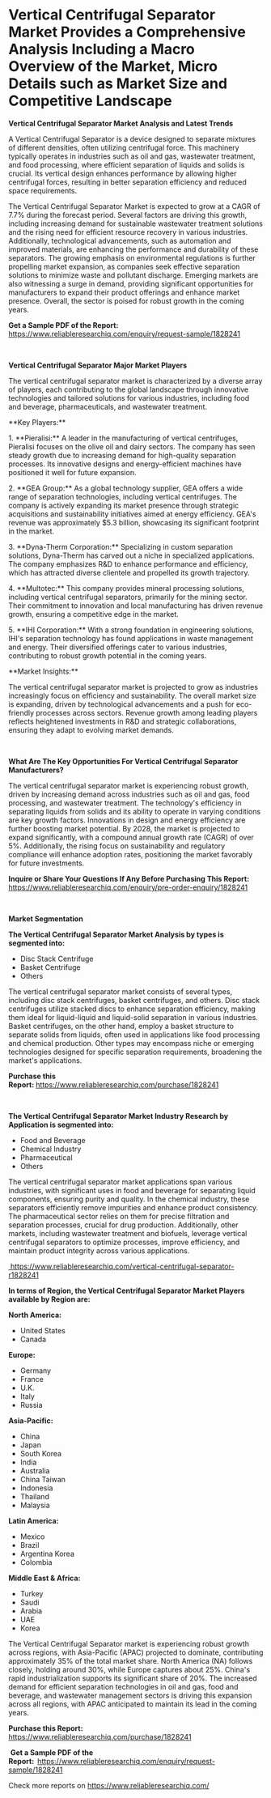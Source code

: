 <p><h1>Vertical Centrifugal Separator Market Provides a Comprehensive Analysis Including a Macro Overview of the Market, Micro Details such as Market Size and Competitive Landscape</h1></p><p><strong>Vertical Centrifugal Separator Market Analysis and Latest Trends</strong></p>
<p><p>A Vertical Centrifugal Separator is a device designed to separate mixtures of different densities, often utilizing centrifugal force. This machinery typically operates in industries such as oil and gas, wastewater treatment, and food processing, where efficient separation of liquids and solids is crucial. Its vertical design enhances performance by allowing higher centrifugal forces, resulting in better separation efficiency and reduced space requirements.</p><p>The Vertical Centrifugal Separator Market is expected to grow at a CAGR of 7.7% during the forecast period. Several factors are driving this growth, including increasing demand for sustainable wastewater treatment solutions and the rising need for efficient resource recovery in various industries. Additionally, technological advancements, such as automation and improved materials, are enhancing the performance and durability of these separators. The growing emphasis on environmental regulations is further propelling market expansion, as companies seek effective separation solutions to minimize waste and pollutant discharge. Emerging markets are also witnessing a surge in demand, providing significant opportunities for manufacturers to expand their product offerings and enhance market presence. Overall, the sector is poised for robust growth in the coming years.</p></p>
<p><strong>Get a Sample PDF of the Report:&nbsp;</strong> <a href="https://www.reliableresearchiq.com/enquiry/request-sample/1828241?utm_campaign=2487&utm_medium=2&utm_source=Github&utm_content=ia&utm_term=28022025&utm_id=vertical-centrifugal-separator">https://www.reliableresearchiq.com/enquiry/request-sample/1828241</a></p>
<p>&nbsp;</p>
<p><strong>Vertical Centrifugal Separator Major Market Players</strong></p>
<p><p>The vertical centrifugal separator market is characterized by a diverse array of players, each contributing to the global landscape through innovative technologies and tailored solutions for various industries, including food and beverage, pharmaceuticals, and wastewater treatment.</p><p>**Key Players:**</p><p>1. **Pieralisi:** A leader in the manufacturing of vertical centrifuges, Pieralisi focuses on the olive oil and dairy sectors. The company has seen steady growth due to increasing demand for high-quality separation processes. Its innovative designs and energy-efficient machines have positioned it well for future expansion.</p><p>2. **GEA Group:** As a global technology supplier, GEA offers a wide range of separation technologies, including vertical centrifuges. The company is actively expanding its market presence through strategic acquisitions and sustainability initiatives aimed at energy efficiency. GEA's revenue was approximately $5.3 billion, showcasing its significant footprint in the market.</p><p>3. **Dyna-Therm Corporation:** Specializing in custom separation solutions, Dyna-Therm has carved out a niche in specialized applications. The company emphasizes R&D to enhance performance and efficiency, which has attracted diverse clientele and propelled its growth trajectory.</p><p>4. **Multotec:** This company provides mineral processing solutions, including vertical centrifugal separators, primarily for the mining sector. Their commitment to innovation and local manufacturing has driven revenue growth, ensuring a competitive edge in the market.</p><p>5. **IHI Corporation:** With a strong foundation in engineering solutions, IHI's separation technology has found applications in waste management and energy. Their diversified offerings cater to various industries, contributing to robust growth potential in the coming years.</p><p>**Market Insights:**</p><p>The vertical centrifugal separator market is projected to grow as industries increasingly focus on efficiency and sustainability. The overall market size is expanding, driven by technological advancements and a push for eco-friendly processes across sectors. Revenue growth among leading players reflects heightened investments in R&D and strategic collaborations, ensuring they adapt to evolving market demands.</p></p>
<p>&nbsp;</p>
<p><strong>What Are The Key Opportunities For Vertical Centrifugal Separator Manufacturers?</strong></p>
<p><p>The vertical centrifugal separator market is experiencing robust growth, driven by increasing demand across industries such as oil and gas, food processing, and wastewater treatment. The technology's efficiency in separating liquids from solids and its ability to operate in varying conditions are key growth factors. Innovations in design and energy efficiency are further boosting market potential. By 2028, the market is projected to expand significantly, with a compound annual growth rate (CAGR) of over 5%. Additionally, the rising focus on sustainability and regulatory compliance will enhance adoption rates, positioning the market favorably for future investments.</p></p>
<p><strong>Inquire or Share Your Questions If Any Before Purchasing This Report:</strong> <a href="https://www.reliableresearchiq.com/enquiry/pre-order-enquiry/1828241?utm_campaign=2487&utm_medium=2&utm_source=Github&utm_content=ia&utm_term=28022025&utm_id=vertical-centrifugal-separator">https://www.reliableresearchiq.com/enquiry/pre-order-enquiry/1828241</a></p>
<p>&nbsp;</p>
<p><strong>Market Segmentation</strong></p>
<p><strong>The Vertical Centrifugal Separator Market Analysis by types is segmented into:</strong></p>
<p><ul><li>Disc Stack Centrifuge</li><li>Basket Centrifuge</li><li>Others</li></ul></p>
<p><p>The vertical centrifugal separator market consists of several types, including disc stack centrifuges, basket centrifuges, and others. Disc stack centrifuges utilize stacked discs to enhance separation efficiency, making them ideal for liquid-liquid and liquid-solid separation in various industries. Basket centrifuges, on the other hand, employ a basket structure to separate solids from liquids, often used in applications like food processing and chemical production. Other types may encompass niche or emerging technologies designed for specific separation requirements, broadening the market's applications.</p></p>
<p><strong>Purchase this Report:&nbsp;</strong><a href="https://www.reliableresearchiq.com/purchase/1828241?utm_campaign=2487&utm_medium=2&utm_source=Github&utm_content=ia&utm_term=28022025&utm_id=vertical-centrifugal-separator">https://www.reliableresearchiq.com/purchase/1828241</a></p>
<p>&nbsp;</p>
<p><strong>The Vertical Centrifugal Separator Market Industry Research by Application is segmented into:</strong></p>
<p><ul><li>Food and Beverage</li><li>Chemical Industry</li><li>Pharmaceutical</li><li>Others</li></ul></p>
<p><p>The vertical centrifugal separator market applications span various industries, with significant uses in food and beverage for separating liquid components, ensuring purity and quality. In the chemical industry, these separators efficiently remove impurities and enhance product consistency. The pharmaceutical sector relies on them for precise filtration and separation processes, crucial for drug production. Additionally, other markets, including wastewater treatment and biofuels, leverage vertical centrifugal separators to optimize processes, improve efficiency, and maintain product integrity across various applications.</p></p>
<p><a href="https://www.reliableresearchiq.com/vertical-centrifugal-separator-r1828241?utm_campaign=2487&utm_medium=2&utm_source=Github&utm_content=ia&utm_term=28022025&utm_id=vertical-centrifugal-separator">&nbsp;https://www.reliableresearchiq.com/vertical-centrifugal-separator-r1828241</a></p>
<p><strong>In terms of Region, the Vertical Centrifugal Separator Market Players available by Region are:</strong></p>
<p>
    <p> <strong> North America: </strong>
        <ul>
            <li>United States</li>
            <li>Canada</li>
        </ul>
        </p> 
    <p> <strong> Europe: </strong>
        <ul>
            <li>Germany</li>
            <li>France</li>
            <li>U.K.</li>
            <li>Italy</li>
            <li>Russia</li>
        </ul>
        </p> 
    <p> <strong> Asia-Pacific: </strong>
        <ul>
            <li>China</li>
            <li>Japan</li>
            <li>South Korea</li>
            <li>India</li>
            <li>Australia</li>
            <li>China Taiwan</li>
            <li>Indonesia</li>
            <li>Thailand</li>
            <li>Malaysia</li>
        </ul>
        </p> 
    <p> <strong> Latin America: </strong>
        <ul>
            <li>Mexico</li>
            <li>Brazil</li>
            <li>Argentina Korea</li>
            <li>Colombia</li>
        </ul>
        </p> 
    <p> <strong> Middle East & Africa: </strong>
        <ul>
            <li>Turkey</li>
            <li>Saudi</li>
            <li>Arabia</li>
            <li>UAE</li>
            <li>Korea</li>
        </ul>
    </p>
    </p>
<p><p>The Vertical Centrifugal Separator market is experiencing robust growth across regions, with Asia-Pacific (APAC) projected to dominate, contributing approximately 35% of the total market share. North America (NA) follows closely, holding around 30%, while Europe captures about 25%. China's rapid industrialization supports its significant share of 20%. The increased demand for efficient separation technologies in oil and gas, food and beverage, and wastewater management sectors is driving this expansion across all regions, with APAC anticipated to maintain its lead in the coming years.</p></p>
<p><strong>Purchase this Report: </strong><a href="https://www.reliableresearchiq.com/purchase/1828241?utm_campaign=2487&utm_medium=2&utm_source=Github&utm_content=ia&utm_term=28022025&utm_id=vertical-centrifugal-separator">https://www.reliableresearchiq.com/purchase/1828241</a></p>
<p>&nbsp;<strong>Get a Sample PDF of the Report:&nbsp;&nbsp;</strong><a href="https://www.reliableresearchiq.com/enquiry/request-sample/1828241?utm_campaign=2487&utm_medium=2&utm_source=Github&utm_content=ia&utm_term=28022025&utm_id=vertical-centrifugal-separator">https://www.reliableresearchiq.com/enquiry/request-sample/1828241</a></p>
<p><strong></strong></p>
<p>Check more reports on <a href="https://www.reliableresearchiq.com/?utm_campaign=2487&utm_medium=2&utm_source=Github&utm_content=ia&utm_term=28022025&utm_id=vertical-centrifugal-separator">https://www.reliableresearchiq.com/</a></p>